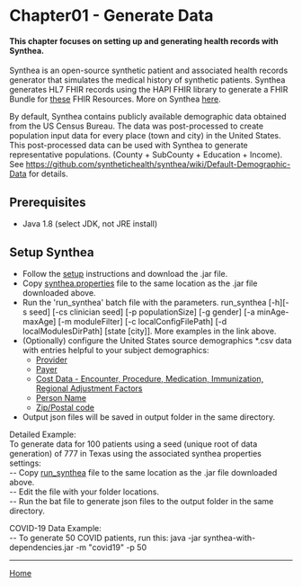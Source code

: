 # Chapter01 - Generate Data

#### This chapter focuses on setting up and generating health records with Synthea.

Synthea is an open-source synthetic patient and associated health records generator that simulates the medical history of synthetic patients.
Synthea generates HL7 FHIR records using the HAPI FHIR library to generate a FHIR Bundle for [these](https://github.com/synthetichealth/synthea/wiki/HL7-FHIR) FHIR Resources.
More on Synthea [here](https://github.com/synthetichealth/synthea).

By default, Synthea contains publicly available demographic data obtained from the US Census Bureau. The data was post-processed to create population input data for every place (town and city) in the United States. This post-processed data can be used with Synthea to generate representative populations. (County + SubCounty + Education + Income).  See https://github.com/synthetichealth/synthea/wiki/Default-Demographic-Data for details.

## Prerequisites
* Java 1.8 (select JDK, not JRE install)

## Setup Synthea
* Follow the [setup](https://github.com/synthetichealth/synthea/wiki/Basic-Setup-and-Running) instructions and download the .jar file.
* Copy [synthea.properties](./synthea.properties) file to the same location as the .jar file downloaded above.
* Run the 'run_synthea' batch file with the parameters. run_synthea [-h][-s seed] 
            [-cs clinician seed]
            [-p populationSize]
            [-g gender]
            [-a minAge-maxAge]
            [-m moduleFilter]
            [-c localConfigFilePath]
            [-d localModulesDirPath]
            [state [city]]. More examples in the link above.
* (Optionally) configure the United States source demographics *.csv data with entries helpful to your subject demographics:
    * [Provider](https://github.com/synthetichealth/synthea/wiki/Provider-Data)
    * [Payer](https://github.com/synthetichealth/synthea/wiki/Payer-Data)
    * [Cost Data - Encounter, Procedure, Medication, Immunization, Regional Adjustment Factors](https://github.com/synthetichealth/synthea/wiki/Cost-Data)
    * [Person Name](https://github.com/synthetichealth/synthea/wiki/Name-Data)
    * [Zip/Postal code](https://github.com/synthetichealth/synthea/wiki/Zip-or-Postal-Codes) 
* Output json files will be saved in output folder in the same directory.

Detailed Example:\
To generate data for 100 patients using a seed (unique root of data generation) of 777 in Texas using the associated synthea properties settings:\
-- Copy [run_synthea](./run_synthea.bat) file to the same location as the .jar file downloaded above.\
-- Edit the file with your folder locations.\
-- Run the bat file to generate json files to the output folder in the same directory.

COVID-19 Data Example:\
-- To generate 50 COVID patients, run this: java -jar synthea-with-dependencies.jar -m "covid19" -p 50


***

[Home](https://github.com/cyberuna/AI-Starter-Kit-OnFHIR)
